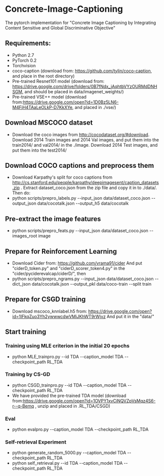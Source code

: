# Concrete-Image-Captioning
The pytorch implementation for "Concrete Image Captioning by Integrating Content Sensitive and Global Discriminative Objective"

## Requirements: ##
- Python 2.7
- PyTorch 0.2
- Torchvision
- coco-caption (download from: https://github.com/tylin/coco-caption, and place in the root directory)
- Pre-trained Resnet101 model (download from: https://drive.google.com/drive/folders/0B7fNdx_jAqhtbVYzOURMdDNHSGM, and should be placed in data/imagenet_weights/)
- Pre-trained VSE++ model (download from:https://drive.google.com/open?id=1D0Bz5LN6-M4FjH4TAaLeOLkP-D7KkXYe, and placed in ./vse/)

## Download MSCOCO dataset ##
- Download the coco images from http://cocodataset.org/#download. Download 2014 Train images and 2014 Val images, and put them into the train2014/ and val2014/ in the ./image.
Download 2014 Test images, and put them into the test2014/

## Download COCO captions and preprocess them ##
- Download Karpathy's split for coco captions from http://cs.stanford.edu/people/karpathy/deepimagesent/caption_datasets.zip .
Extract dataset_coco.json from the zip file and copy it in to ./data/. Then do:
- python scripts/prepro_labels.py --input_json data/dataset_coco.json --output_json data/cocotalk.json --output_h5 data/cocotalk

## Pre-extract the image features ##
- python scripts/prepro_feats.py --input_json data/dataset_coco.json --images_root image

## Prepare for Reinforcement Learning ##
- Download Cider from: https://github.com/vrama91/cider
And put "ciderD_token.py" and "ciderD_scorer_token4.py" in the "cider/pyciderevalcap/ciderD/", then
- python scripts/prepro_ngrams.py --input_json data/dataset_coco.json --dict_json data/cocotalk.json --output_pkl data/coco-train --split train

## Prepare for CSGD training ##
- Download mscoco_knnlabel.h5 from: https://drive.google.com/open?id=1IFkqZuo3Yh2ywwwcdwVMiJKhWT9rWjvz And put it in the "data/"

## Start training ##
### Training using MLE criterion in the initial 20 epochs ###
- python MLE_trainpro.py --id TDA --caption_model TDA --checkpoint_path RL_TDA

### Training by CS-GD ###
- python CSGD_trainpro.py --id TDA --caption_model TDA --checkpoint_path RL_TDA
- We have provided the pre-trained TDA model (download from:https://drive.google.com/open?id=1OVPY1xvCiNQVZpVsMqz4S6-r--q-Bemq , unzip and placed in .RL_TDA/CSGD)

### Eval ###
- python evalpro.py --caption_model TDA --checkpoint_path RL_TDA

### Self-retrieval Experiment ###
- python generate_random_5000.py  --caption_model TDA --checkpoint_path RL_TDA
- python self_retrieval.py --id TDA --caption_model TDA --checkpoint_path RL_TDA



